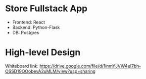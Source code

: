 # Store Fullstack App
- Frontend: React
- Backend: Python-Flask
- DB: Postgres

# High-level Design
Whiteboard link: https://drive.google.com/file/d/1inmYJVW4eI7bh-OSSD19OOobevA2uMLM/view?usp=sharing